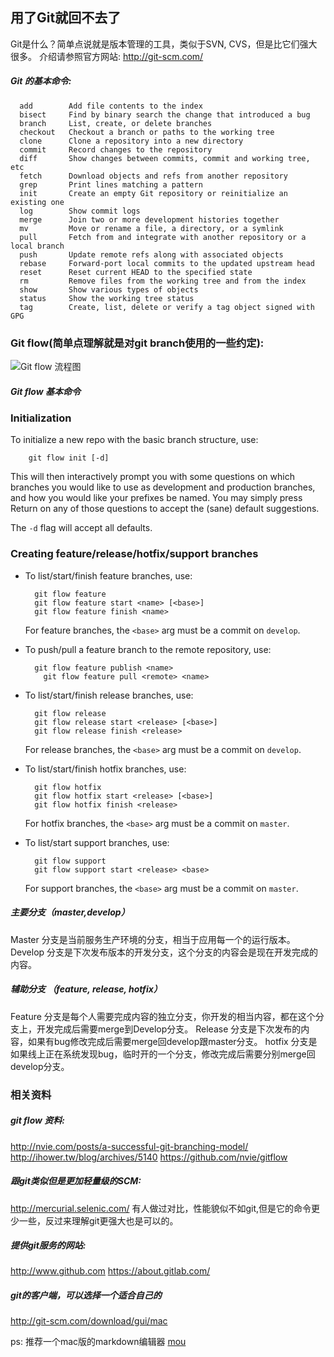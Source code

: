 ## 用了Git就回不去了
Git是什么？简单点说就是版本管理的工具，类似于SVN, CVS，但是比它们强大很多。
介绍请参照官方网站: http://git-scm.com/

##### Git 的基本命令:
      add        Add file contents to the index
      bisect     Find by binary search the change that introduced a bug
      branch     List, create, or delete branches
      checkout   Checkout a branch or paths to the working tree
      clone      Clone a repository into a new directory
      commit     Record changes to the repository
      diff       Show changes between commits, commit and working tree, etc
      fetch      Download objects and refs from another repository
      grep       Print lines matching a pattern
      init       Create an empty Git repository or reinitialize an existing one
      log        Show commit logs
      merge      Join two or more development histories together
      mv         Move or rename a file, a directory, or a symlink
      pull       Fetch from and integrate with another repository or a local branch
      push       Update remote refs along with associated objects
      rebase     Forward-port local commits to the updated upstream head
      reset      Reset current HEAD to the specified state
      rm         Remove files from the working tree and from the index
      show       Show various types of objects
      status     Show the working tree status
      tag        Create, list, delete or verify a tag object signed with GPG



### Git flow(简单点理解就是对git branch使用的一些约定):
![Git flow 流程图](http://jeffkreeftmeijer.com/images/gitflow.gif)

##### Git flow 基本命令
### Initialization

To initialize a new repo with the basic branch structure, use:

		git flow init [-d]

This will then interactively prompt you with some questions on which branches
you would like to use as development and production branches, and how you
would like your prefixes be named. You may simply press Return on any of
those questions to accept the (sane) default suggestions.

The ``-d`` flag will accept all defaults.


### Creating feature/release/hotfix/support branches

* To list/start/finish feature branches, use:

  		git flow feature
  		git flow feature start <name> [<base>]
  		git flow feature finish <name>

  For feature branches, the `<base>` arg must be a commit on `develop`.

* To push/pull a feature branch to the remote repository, use:

  		git flow feature publish <name>
		  git flow feature pull <remote> <name>

* To list/start/finish release branches, use:

  		git flow release
  		git flow release start <release> [<base>]
  		git flow release finish <release>

  For release branches, the `<base>` arg must be a commit on `develop`.

* To list/start/finish hotfix branches, use:

  		git flow hotfix
  		git flow hotfix start <release> [<base>]
  		git flow hotfix finish <release>

  For hotfix branches, the `<base>` arg must be a commit on `master`.

* To list/start support branches, use:

  		git flow support
  		git flow support start <release> <base>

  For support branches, the `<base>` arg must be a commit on `master`.


##### 主要分支（master,develop）

Master 分支是当前服务生产环境的分支，相当于应用每一个的运行版本。
Develop 分支是下次发布版本的开发分支，这个分支的内容会是现在开发完成的内容。

##### 辅助分支 （feature, release, hotfix）

Feature 分支是每个人需要完成内容的独立分支，你开发的相当内容，都在这个分支上，开发完成后需要merge到Develop分支。
Release 分支是下次发布的内容，如果有bug修改完成后需要merge回develop跟master分支。
hotfix 分支是如果线上正在系统发现bug，临时开的一个分支，修改完成后需要分别merge回develop分支。


### 相关资料
##### git flow 资料:
http://nvie.com/posts/a-successful-git-branching-model/
http://ihower.tw/blog/archives/5140
https://github.com/nvie/gitflow


##### 跟git类似但是更加轻量级的SCM:
http://mercurial.selenic.com/ 有人做过对比，性能貌似不如git,但是它的命令更少一些，反过来理解git更强大也是可以的。

##### 提供git服务的网站:
http://www.github.com
https://about.gitlab.com/

##### git的客户端，可以选择一个适合自己的
http://git-scm.com/download/gui/mac

ps: 推荐一个mac版的markdown编辑器 [mou](http://25.io/mou/)
